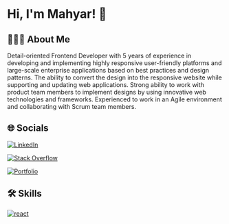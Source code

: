 
# Hi, I'm Mahyar! 👋



## 👨🏻‍💻 About Me
Detail-oriented Frontend Developer with 5 years of experience in developing and implementing highly responsive user-friendly platforms and large-scale enterprise applications based on best practices and design patterns. The ability to convert the design into the responsive website while supporting and updating web applications. Strong ability to work with product team members to implement designs by using innovative web technologies and frameworks. Experienced to work in an Agile environment and collaborating with Scrum team members.


## 🌐‍ Socials

[![LinkedIn](https://img.shields.io/badge/linkedin-%230077B5.svg?style=for-the-badge&logo=linkedin&logoColor=white)](https://www.linkedin.com/in/mahyar-moazezi/)

[![Stack Overflow](https://img.shields.io/badge/-Stackoverflow-FE7A16?style=for-the-badge&logo=stack-overflow&logoColor=white)](https://stackoverflow.com/users/14858785/mahyar-moazezi)

[![Portfolio](https://img.shields.io/badge/Portfolio-%23000000.svg?style=for-the-badge&logo=firefox&logoColor=#FF7139)](https://immahyar.com/)



## 🛠 Skills
[![react](https://skills.thijs.gg/icons?i=html,css,javascript,ts,react,redux,nextjs,tailwind,nodejs,git,figma,mongo)]((https://reactjs.org/))
